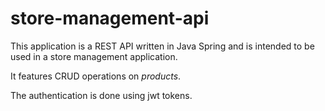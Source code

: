 # store-management-api

This application is a REST API written in Java Spring and is intended to be used in a store management application.

It features CRUD operations on _products_.

The authentication is done using jwt tokens.